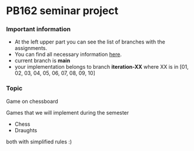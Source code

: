 # PB162 seminar project

### Important information
- At the left upper part you can see the list of branches with the assignments. 
- You can find all necessary information [here](https://gitlab.fi.muni.cz/pb162/pb162-course-info/-/wikis/home).
- current branch is **main**
- your implementation belongs to branch **iteration-XX** where XX is in [01, 02, 03, 04, 05, 06, 07, 08, 09, 10]

### Topic
Game on chessboard

Games that we will implement during the semester
- Chess 
- Draughts

both with simplified rules :)
